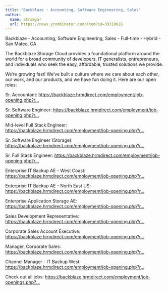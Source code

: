 ```yaml
---
title: "Backblaze : Accounting, Software Engineering, Sales"
author:
  name: atramyar
  url: https://news.ycombinator.com/item?id=39310026
---
```

Backblaze - Accounting, Software Engineering, Sales - Full-time - Hybrid - San Mateo, CA

The Backblaze Storage Cloud provides a foundational platform around the world for a broad community of developers, IT generalists, entrepreneurs, and individuals who seek the easy, affordable, trusted solutions we provide.

We’re growing fast! We’ve built a culture where we care about each other, our work, and our products, and we have fun doing it. Here are our open roles:

Sr. Accountant: <a href="https:&#x2F;&#x2F;backblaze.hrmdirect.com&#x2F;employment&#x2F;job-opening.php?req=2878020&amp;&amp;#job" rel="nofollow">https:&#x2F;&#x2F;backblaze.hrmdirect.com&#x2F;employment&#x2F;job-opening.php?r...</a>

Sr. Software Engineer: <a href="https:&#x2F;&#x2F;backblaze.hrmdirect.com&#x2F;employment&#x2F;job-opening.php?req=2898805&amp;req_loc=&amp;&amp;#job" rel="nofollow">https:&#x2F;&#x2F;backblaze.hrmdirect.com&#x2F;employment&#x2F;job-opening.php?r...</a>

Mid-level Full Stack Engineer: <a href="https:&#x2F;&#x2F;backblaze.hrmdirect.com&#x2F;employment&#x2F;job-opening.php?req=2909805&amp;req_loc=&amp;&amp;#job" rel="nofollow">https:&#x2F;&#x2F;backblaze.hrmdirect.com&#x2F;employment&#x2F;job-opening.php?r...</a>

Sr. Software Engineer (Storage): <a href="https:&#x2F;&#x2F;backblaze.hrmdirect.com&#x2F;employment&#x2F;job-opening.php?req=2927543&amp;req_loc=&amp;#job" rel="nofollow">https:&#x2F;&#x2F;backblaze.hrmdirect.com&#x2F;employment&#x2F;job-opening.php?r...</a>

Sr. Full Stack Engineer: <a href="https:&#x2F;&#x2F;backblaze.hrmdirect.com&#x2F;employment&#x2F;job-opening.php?req=2943860&amp;req_loc=&amp;&amp;#job" rel="nofollow">https:&#x2F;&#x2F;backblaze.hrmdirect.com&#x2F;employment&#x2F;job-opening.php?r...</a>

Enterprise IT Backup AE - West Coast: <a href="https:&#x2F;&#x2F;backblaze.hrmdirect.com&#x2F;employment&#x2F;job-opening.php?req=2917549&amp;req_loc=&amp;&amp;#job" rel="nofollow">https:&#x2F;&#x2F;backblaze.hrmdirect.com&#x2F;employment&#x2F;job-opening.php?r...</a>

Enterprise IT Backup AE - North East US: <a href="https:&#x2F;&#x2F;backblaze.hrmdirect.com&#x2F;employment&#x2F;job-opening.php?req=2917560&amp;req_loc=&amp;&amp;#job" rel="nofollow">https:&#x2F;&#x2F;backblaze.hrmdirect.com&#x2F;employment&#x2F;job-opening.php?r...</a>

Enterprise Application Storage AE: <a href="https:&#x2F;&#x2F;backblaze.hrmdirect.com&#x2F;employment&#x2F;job-opening.php?req=2917576&amp;req_loc=&amp;&amp;#job" rel="nofollow">https:&#x2F;&#x2F;backblaze.hrmdirect.com&#x2F;employment&#x2F;job-opening.php?r...</a>

Sales Development Representative: <a href="https:&#x2F;&#x2F;backblaze.hrmdirect.com&#x2F;employment&#x2F;job-opening.php?req=2917619&amp;req_loc=&amp;&amp;#job" rel="nofollow">https:&#x2F;&#x2F;backblaze.hrmdirect.com&#x2F;employment&#x2F;job-opening.php?r...</a>

Corporate Sales Account Executive: <a href="https:&#x2F;&#x2F;backblaze.hrmdirect.com&#x2F;employment&#x2F;job-opening.php?req=2918626&amp;req_loc=&amp;&amp;#job" rel="nofollow">https:&#x2F;&#x2F;backblaze.hrmdirect.com&#x2F;employment&#x2F;job-opening.php?r...</a>

Manager, Corporate Sales: <a href="https:&#x2F;&#x2F;backblaze.hrmdirect.com&#x2F;employment&#x2F;job-opening.php?req=2918819&amp;req_loc=&amp;&amp;#job" rel="nofollow">https:&#x2F;&#x2F;backblaze.hrmdirect.com&#x2F;employment&#x2F;job-opening.php?r...</a>

Channel Manager - IT Backup West: <a href="https:&#x2F;&#x2F;backblaze.hrmdirect.com&#x2F;employment&#x2F;job-opening.php?req=2930357&amp;req_loc=&amp;&amp;#job" rel="nofollow">https:&#x2F;&#x2F;backblaze.hrmdirect.com&#x2F;employment&#x2F;job-opening.php?r...</a>

Check out all jobs: <a href="https:&#x2F;&#x2F;backblaze.hrmdirect.com&#x2F;employment&#x2F;job-openings.php?search=true&amp;dept=-1" rel="nofollow">https:&#x2F;&#x2F;backblaze.hrmdirect.com&#x2F;employment&#x2F;job-openings.php?...</a>
